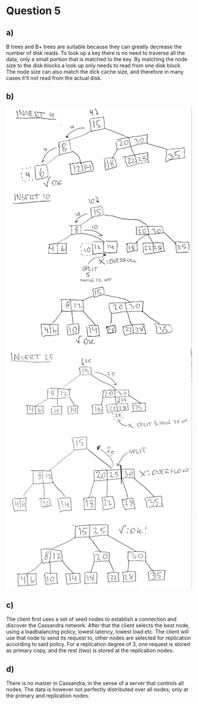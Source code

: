 # Question 5

## a)
B trees and B+ trees are suitable because they can greatly decrease the number of disk reads. To look up a key there is no need to traverse all the data, only a small portion that is matched to the key.
By matching the node size to the disk blocks a look up only needs to read from one disk block. The node size can also match the dick cache size, and therefore in many cases it'll not read from the actual disk.

## b)
![ins4-10](https://github.com/willeponken/d0018e-exam-answers/blob/master/2017-08-22/201803121419471000.jpg)
![ins25p1](https://github.com/willeponken/d0018e-exam-answers/blob/master/2017-08-22/201803121420521000.jpg)
![ins25p2](https://github.com/willeponken/d0018e-exam-answers/blob/master/2017-08-22/201803121420521001.jpg)
![ins25p3](https://github.com/willeponken/d0018e-exam-answers/blob/master/2017-08-22/201803121420521002.jpg)

## c)
The client first uses a set of seed nodes to establish a connection and discover the Cassandra network.
After that the client selects the best node, using a loadbalancing policy, lowest latency, lowest load etc.
The client will use that node to send its request to, other nodes are selected for replication according to said policy.
For a replication degree of 3, one request is stored as primary copy, and the rest (two) is stored at the replication nodes.

## d)
There is no master in Cassandra, in the sense of a server that controls all nodes. The data is however not perfectly distributed over all nodes, only at the primary and replication nodes.
